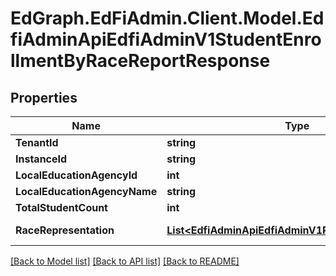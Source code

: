 # EdGraph.EdFiAdmin.Client.Model.EdfiAdminApiEdfiAdminV1StudentEnrollmentByRaceReportResponse

## Properties

Name | Type | Description | Notes
------------ | ------------- | ------------- | -------------
**TenantId** | **string** |  | [optional] 
**InstanceId** | **string** |  | [optional] 
**LocalEducationAgencyId** | **int** |  | [optional] 
**LocalEducationAgencyName** | **string** |  | [optional] 
**TotalStudentCount** | **int** |  | [optional] 
**RaceRepresentation** | [**List&lt;EdfiAdminApiEdfiAdminV1RaceRepresentation&gt;**](EdfiAdminApiEdfiAdminV1RaceRepresentation.md) |  | [optional] [readonly] 

[[Back to Model list]](../README.md#documentation-for-models) [[Back to API list]](../README.md#documentation-for-api-endpoints) [[Back to README]](../README.md)

